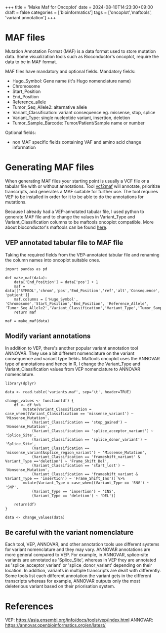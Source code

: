 +++
title = 'Make Maf for Oncoplot'
date = 2024-08-10T14:23:30+09:00
draft = false
categories = ['bioinformatics']
tags = ['oncoplot','maftools', 'variant annotation']
+++

# MAF files

Mutation Annotation Format (MAF) is a data format used to store mutation data. 
Some visualization tools such as Bioconductor's oncoplot, require the data
to be in MAF format. 

MAF files have mandatory and optional fields. 
Mandatory fields:
- Hugo_Symbol: Gene name (it's Hugo nomenclature name)
- Chromosome
- Start_Position
- End_Position
- Reference_allele
- Tumor_Seq_Allele2: alternative allele
- Variant_Classification: variant consequence eg. missense, stop, splice
- Variant_Type: single nucleotide variant, insertion, deletion
- Tumor_Sample_Barcode:	Tumor/Patient/Sample name or number

Optional fields:
- non MAF specific fields containing VAF and amino acid change information

# Generating MAF files

When generating MAF files your starting point is usually a VCF file or a tabular file with or without annotations.
Tool [vcf2maf](https://github.com/mskcc/vcf2maf) will annotate, prioritize transcripts, and generates
a MAF suitable for further use. The tool requires VEP to be installed in order for it to be able to do the annotations for mutations. 

Because I already had a VEP-annotated tabular file, I used python to generate
MAF file and to change the values in Variant_Type and Variant_Classification columns
to be maftools oncoplot compatible. More about bioconductor's maftools can be found [here](https://bioconductor.org/packages/release/bioc/vignettes/maftools/inst/doc/maftools.html#2_Generating_MAF_files).

## VEP annotated tabular file to MAF file

Taking the required fields from the VEP-annotated tabular file and renaming the column names into oncoplot suitable ones.

```{python}
import pandas as pd

def make_maf(data):
	data['End_Position'] = data['pos'] + 1
	maf = data[['SYMBOL','chrom','pos','End_Position','ref','alt','Consequence','VARIANT_CLASS', 'patient']]
	maf.columns = ['Hugo_Symbol', 'Chromosome','Start_Position','End_Position', 'Reference_Allele', 'Tumor_Seq_Allele2','Variant_Classification','Variant_Type','Tumor_Sample_Barcode']
	return maf

maf = make_maf(data)
```

## Modify variant annotations

In addition to VEP, there's another popular variant annotation tool ANNOVAR. They use a bit 
different nomenclature on the variant consequence and variant type fields. 
Maftools oncoplot uses the ANNOVAR type of annotations and hence in R, I change the 
Variant_Type and Variant_Classification values from VEP nomenclature to
ANNOVAR nomenclature.

```{R}
library(dplyr)

data <- read.table('variants.maf', sep='\t', header=TRUE)

change_values <- function(df) {
	df <- df %>%
		mutate(Variant_Classification = case_when((Variant_Classification == 'missense_variant') ~ 'Missense_Mutation',
			(Variant_Classification == 'stop_gained') ~ 'Nonsense_Mutation',
			(Variant_Classification == 'splice_acceptor_variant') ~ 'Splice_Site',
			(Variant_Classification == 'splice_donor_variant') ~ 'Splice_Site',
			(Variant_Classification == 'missense_variant&splice_region_variant') ~ 'Missense_Mutation',
			(Variant_Classification == 'frameshift_variant' & Variant_Type =='deletion') ~ 'Frame_Shift_Del',
			(Variant_Classification == 'start_lost') ~ 'Nonsense_Mutation',
			(Variant_Classification == 'frameshift_variant & Variant_Type == 'insertion') ~ 'Frame_Shift_Ins')) %>%
		mutate(Variant_Type = case_when((Variant_Type == 'SNV') ~ 'SNP',
			(Variant_Type == 'insertion') ~ 'INS',
			(Variant_Type == 'deletion') ~ 'DEL'))

	return(df)
}

data <- change_values(data)
```

## Be careful with the variant nomenclature

Each tool, VEP, ANNOVAR, and other annotation tools use different systems for variant nomenclature
and they may vary. ANNOVAR annotations are more general compared to VEP. For example,
in ANNOVAR, splice-site variants are annotated as 'Splice_Site', whereas in VEP they are 
annotated as 'splice_acceptor_variant' or 'splice_donor_variant' depending on their location. 
In addition, variants in multiple transcripts are dealt with differently. Some tools list
each different annotation the variant gets in the different transcripts whereas for example,
ANNOVAR outputs only the most deleterious variant based on their priorisation system. 


# References

VEP: https://asia.ensembl.org/info/docs/tools/vep/index.html
ANNOVAR: https://annovar.openbioinformatics.org/en/latest/
